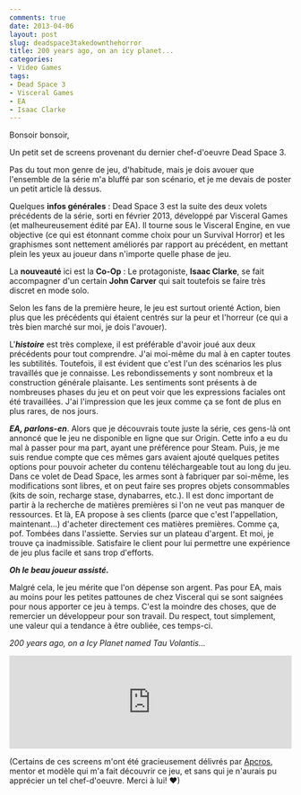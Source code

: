 ```yaml
---
comments: true
date: 2013-04-06
layout: post
slug: deadspace3takedownthehorror
title: 200 years ago, on an icy planet...
categories: 
- Video Games
tags: 
- Dead Space 3
- Visceral Games
- EA
- Isaac Clarke
---
```

<!-- PHOTO ONE -->
<!-- PHOTO TWO -->
<!-- PHOTO THREE -->
<!-- PHOTO 4 -->
<!-- PHOTO 5 -->
<!-- PHOTO 6 -->
<!-- PHOTO 7 -->
<!-- PHOTO 8 -->
<!-- PHOTO 9 -->
<!-- PHOTO 10 -->

Bonsoir bonsoir,

Un petit set de screens provenant du dernier chef-d'oeuvre Dead Space 3.

Pas du tout mon genre de jeu, d'habitude, mais je dois avouer que l'ensemble de la série m'a bluffé par son scénario, et je me devais de poster un petit article là dessus.

Quelques **infos générales** : Dead Space 3 est la suite des deux volets précédents de la série, sorti en février 2013, développé par Visceral Games (et malheureusement édité par EA). Il tourne sous le Visceral Engine, en vue objective (ce qui est étonnant comme choix pour un Survival Horror) et les graphismes sont nettement améliorés par rapport au précédent, en mettant plein les yeux au joueur dans n'importe quelle phase de jeu.

La **nouveauté** ici est la **Co-Op** : Le protagoniste, **Isaac Clarke**, se fait accompagner d'un certain **John Carver** qui sait toutefois se faire très discret en mode solo. 

Selon les fans de la première heure, le jeu est surtout orienté Action, bien plus que les précédents qui étaient centrés sur la peur et l'horreur (ce qui a très bien marché sur moi, je dois l'avouer).

L'***histoire*** est très complexe, il est préférable d'avoir joué aux deux précédents pour tout comprendre. J'ai moi-même du mal à en capter toutes les subtilités. Toutefois, il est évident que c'est l'un des scénarios les plus travaillés que je connaisse. Les rebondissements y sont nombreux et la construction générale plaisante. Les sentiments sont présents à de nombreuses phases du jeu et on peut voir que les expressions faciales ont été travaillées. J'ai l'impression que les jeux comme ça se font de plus en plus rares, de nos jours.

***EA, parlons-en***. Alors que je découvrais toute juste la série, ces gens-là ont annoncé que le jeu ne disponible en ligne que sur Origin. Cette info a eu du mal à passer pour ma part, ayant une préférence pour Steam. Puis, je me suis rendue compte que ces mêmes gars avaient ajouté quelques petites options pour pouvoir acheter du contenu téléchargeable tout au long du jeu. Dans ce volet de Dead Space, les armes sont à fabriquer par soi-même, les modifications sont libres, et on peut faire ses propres objets consommables (kits de soin, recharge stase, dynabarres, etc.). Il est donc important de partir à la recherche de matières premières si l'on ne veut pas manquer de ressources. Et là, EA propose à ses clients (parce que c'est l'appellation, maintenant...) d'acheter directement ces matières premières. Comme ça, pof. Tombées dans l'assiette. Servies sur un plateau d'argent. Et moi, je trouve ça inadmissible. Satisfaire le client pour lui permettre une expérience de jeu plus facile et sans trop d'efforts.

***Oh le beau joueur assisté.***


Malgré cela, le jeu mérite que l'on dépense son argent. Pas pour EA, mais au moins pour les petites pattounes de chez Visceral qui se sont saignées pour nous apporter ce jeu à temps. C'est la moindre des choses, que de remercier un développeur pour son travail. Du respect, tout simplement, une valeur qui a tendance à être oubliée, ces temps-ci.


*200 years ago, on a Icy Planet named Tau Volantis...*
<iframe frameborder="no" height="166" scrolling="no" src="https://w.soundcloud.com/player/?url=http%3A%2F%2Fapi.soundcloud.com%2Ftracks%2F79091580&amp;color=2c2a29&amp;auto_play=false&amp;show_artwork=false" width="100%"></iframe>

(Certains de ces screens m'ont été gracieusement délivrés par [Apcros](http://www.apcros.fr/), mentor et modèle qui m'a fait découvrir ce jeu, et sans qui je n'aurais pu apprécier un tel chef-d'oeuvre. Merci à lui! ♥)